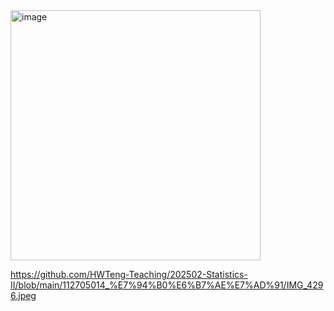 <img width="400" alt="image" src="https://github.com/user-attachments/assets/a3fc6244-2dca-4f55-9a78-214b3d52f16f" />




https://github.com/HWTeng-Teaching/202502-Statistics-II/blob/main/112705014_%E7%94%B0%E6%B7%AE%E7%AD%91/IMG_4296.jpeg

